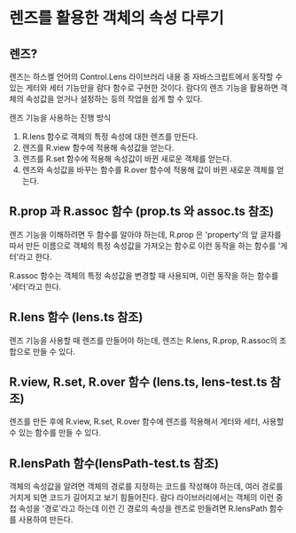 # 렌즈를 활용한 객체의 속성 다루기

## 렌즈?

렌즈는 하스켈 언어의 Control.Lens 라이브러리 내용 중 자바스크립트에서 동작할 수 있는 게터와 세터 기능만을 람다 함수로 구현한 것이다.
람다의 렌즈 기능을 활용하면 객체의 속성값을 얻거나 설정하는 등의 작업을 쉽게 할 수 있다.

렌즈 기능을 사용하는 진행 방식

1. R.lens 함수로 객체의 특정 속성에 대한 렌즈를 만든다.
2. 렌즈를 R.view 함수에 적용해 속성값을 얻는다.
3. 렌즈를 R.set 함수에 적용해 속성값이 바뀐 새로운 객체를 얻는다.
4. 렌즈와 속성값을 바꾸는 함수를 R.over 함수에 적용해 값이 바뀐 새로운 객체를 얻는다.

## R.prop 과 R.assoc 함수 (prop.ts 와 assoc.ts 참조)

렌즈 기능을 이해하려면 두 함수를 알아야 하는데,
R.prop 은 'property'의 앞 글자를 따서 만든 이름으로 객체의 특정 속성값을 가져오는 함수로 이런 동작을 하는 함수를 '게터'라고 한다.

R.assoc 함수는 객체의 특정 속성값을 변경할 때 사용되며, 이런 동작을 하는 함수를 '세터'라고 한다.

## R.lens 함수 (lens.ts 참조)

렌즈 기능을 사용할 때 렌즈를 만들어야 하는데, 렌즈는 R.lens, R.prop, R.assoc의 조합으로 만들 수 있다.

## R.view, R.set, R.over 함수 (lens.ts, lens-test.ts 참조)

렌즈를 만든 후에 R.view, R.set, R.over 함수에 렌즈를 적용해서 게터와 세터, 사용할 수 있는 함수를 만들 수 있다.

## R.lensPath 함수(lensPath-test.ts 참조)

객체의 속성값을 알려면 객체의 경로를 지정하는 코드를 작성해야 하는데, 여러 경로를 거치게 되면 코드가 길어지고 보기 힘들어진다.
람다 라이브러리에서는 객체의 이런 중첩 속성을 '경로'라고 하는데 이런 긴 경로의 속성을 렌즈로 만들려면 R.lensPath 함수를 사용하여 만든다.
